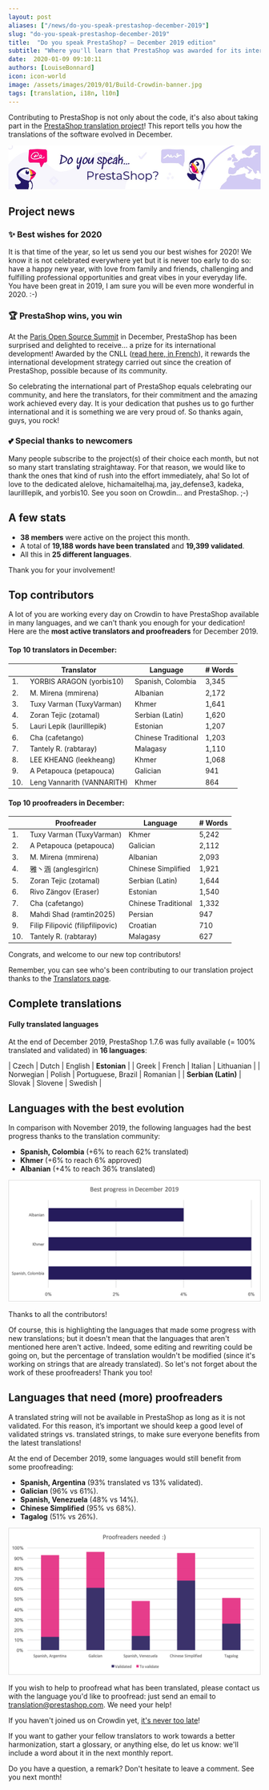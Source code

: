 ```yaml
---
layout: post
aliases: ["/news/do-you-speak-prestashop-december-2019"]
slug: "do-you-speak-prestashop-december-2019"
title:  "Do you speak PrestaShop? – December 2019 edition"
subtitle: "Where you'll learn that PrestaShop was awarded for its international strategy"
date:  2020-01-09 09:10:11
authors: [LouiseBonnard]
icon: icon-world
image: /assets/images/2019/01/Build-Crowdin-banner.jpg
tags: [translation, i18n, l10n]
---
```


Contributing to PrestaShop is not only about the code, it's also about taking part in the [PrestaShop translation project](https://crowdin.com/project/prestashop-official)! This report tells you how the translations of the software evolved in December.

![Crowdin Monthly banner](/assets/images/2019/01/Build-Crowdin-banner.jpg)

## Project news


### :sparkles: Best wishes for 2020

It is that time of the year, so let us send you our best wishes for 2020! We know it is not celebrated everywhere yet but it is never too early to do so: have a happy new year, with love from family and friends, challenging and fulfilling professional opportunities and great vibes in your everyday life. You have been great in 2019, I am sure you will be even more wonderful in 2020. :-)


### :trophy: PrestaShop wins, you win

At the [Paris Open Source Summit]( https://www.opensourcesummit.paris) in December, PrestaShop has been surprised and delighted to receive… a prize for its international development! Awarded by the CNLL ([read here, in French]( https://cnll.fr/news/le-cnll-r%C3%A9v%C3%A8le-les-laur%C3%A9ats-du-concours-des-acteurs-du-libre-2019)), it rewards the international development strategy carried out since the creation of PrestaShop, possible because of its community.

So celebrating the international part of PrestaShop equals celebrating our community, and here the translators, for their commitment and the amazing work achieved every day. It is your dedication that pushes us to go further international and it is something we are very proud of. So thanks again, guys, you rock!


### :two_hearts: Special thanks to newcomers

Many people subscribe to the project(s) of their choice each month, but not so many start translating straightaway. For that reason, we would like to thank the ones that kind of rush into the effort immediately, aha! So lot of love to the dedicated alelove, hichamaitelhaj.ma, jay_defense3, kadeka, laurilllepik, and yorbis10. See you soon on Crowdin… and PrestaShop. ;-)


## A few stats
 
* **38 members** were active on the project this month.
* A total of **19,188 words have been translated** and **19,399 validated**.
* All this in **25 different languages**.
 
Thank you for your involvement!
 

## Top contributors
 
A lot of you are working every day on Crowdin to have PrestaShop available in many languages, and we can't thank you enough for your dedication! Here are the **most active translators and proofreaders** for December 2019.

#### Top 10 translators in December:
 
| |Translator | Language | # Words
|-|---------- | -------- | ----------------
 1. | YORBIS ARAGON (yorbis10) | Spanish, Colombia | 3,345
 2. | M. Mirena (mmirena) | Albanian | 2,172
 3. | Tuxy Varman (TuxyVarman) | Khmer | 1,641
 4. | Zoran Tejic (zotamal) | Serbian (Latin) | 1,620
 5. | Lauri Lepik (laurilllepik) | Estonian | 1,207
 6. | Cha (cafetango) | Chinese Traditional | 1,203
 7. | Tantely R. (rabtaray) | Malagasy | 1,110
 8. | LEE KHEANG (leekheang) | Khmer | 1,068
 9. | A Petapouca (petapouca) | Galician | 941
10. | Leng Vannarith (VANNARITH) | Khmer | 864
 
 
#### Top 10 proofreaders in December:
 
| | Proofreader | Language | # Words
|-| ---------- | -------- | ----------------
1. | Tuxy Varman (TuxyVarman) | Khmer | 5,242
 2. | A Petapouca (petapouca) | Galician | 2,112
 3. | M. Mirena (mmirena) | Albanian | 2,093
 4. | 雅丶涵 (anglesgirlcn) | Chinese Simplified | 1,921
 5. | Zoran Tejic (zotamal) | Serbian (Latin) | 1,644
 6. | Rivo Zängov (Eraser) | Estonian | 1,540
 7. | Cha (cafetango) | Chinese Traditional | 1,332
 8. | Mahdi Shad (ramtin2025) | Persian | 947
 9. | Filip Filipović (filipfilipovic) | Croatian | 710
10. | Tantely R. (rabtaray) | Malagasy | 627

Congrats, and welcome to our new top contributors!
 
Remember, you can see who's been contributing to our translation project thanks to the [Translators page](http://translators.prestashop.com/).
 
 
## Complete translations
 
#### Fully translated languages
 
At the end of December 2019, PrestaShop 1.7.6 was fully available (= 100% translated and validated) in **16 languages**:
 
| Czech | Dutch | English | **Estonian** |
| Greek | French | Italian | Lithuanian |
| Norwegian | Polish | Portuguese, Brazil | Romanian |
| **Serbian (Latin)** | Slovak | Slovene | Swedish |
 
 
## Languages with the best evolution
 
In comparison with November 2019, the following languages had the best progress thanks to the translation community:
 
* **Spanish, Colombia** (+6% to reach 62% translated)
* **Khmer** (+6% to reach 6% approved)
* **Albanian** (+4% to reach 36% translated)
 
![Best translation progress for December 2019](/assets/images/2020/01/Build-Crowdin-progress-December19.png)
 
Thanks to all the contributors!
 
Of course, this is highlighting the languages that made some progress with new translations; but it doesn't mean that the languages that aren't mentioned here aren't active. Indeed, some editing and rewriting could be going on, but the percentage of translation wouldn't be modified (since it's working on strings that are already translated). So let's not forget about the work of these proofreaders! Thank you too!
 
 
## Languages that need (more) proofreaders
 
A translated string will not be available in PrestaShop as long as it is not validated. For this reason, it’s important we should keep a good level of validated strings vs. translated strings, to make sure everyone benefits from the latest translations!
 
At the end of December 2019, some languages would still benefit from some proofreading:
 
* **Spanish, Argentina** (93% translated vs 13% validated).
* **Galician** (96% vs 61%).
* **Spanish, Venezuela** (48% vs 14%).
* **Chinese Simplified** (95% vs 68%).
* **Tagalog** (51% vs 26%).
 
![Languages that need proofreading](/assets/images/2020/01/Build-Crowdin-proofreading-December19.png)
 
If you wish to help to proofread what has been translated, please contact us with the language you'd like to proofread: just send an email to translation@prestashop.com. We need your help! 
 
If you haven't joined us on Crowdin yet, [it's never too late](https://crowdin.com/project/prestashop-official)!
 
If you want to gather your fellow translators to work towards a better harmonization, start a glossary, or anything else, do let us know: we'll include a word about it in the next monthly report.
 
Do you have a question, a remark? Don't hesitate to leave a comment. See you next month!
